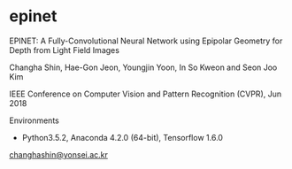 # epinet
EPINET: A Fully-Convolutional Neural Network using Epipolar Geometry for Depth from Light Field Images

Changha Shin, Hae-Gon Jeon, Youngjin Yoon, In So Kweon and Seon Joo Kim 

IEEE Conference on Computer Vision and Pattern Recognition (CVPR), Jun 2018 



Environments

- Python3.5.2, Anaconda 4.2.0 (64-bit), Tensorflow 1.6.0
 
 changhashin@yonsei.ac.kr

